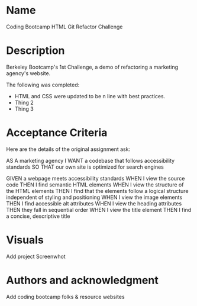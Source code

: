 
# Name
Coding Bootcamp HTML Git Refactor Challenge

# Description
Berkeley Bootcamp's 1st Challenge, a demo of refactoring a marketing agency's website. 

The following was completed:

  - HTML and CSS were updated to be n line with best practices.
  - Thing 2
  - Thing 3

# Acceptance Criteria 
Here are the details of the original assignment ask:

AS A marketing agency
I WANT a codebase that follows accessibility standards
SO THAT our own site is optimized for search engines

GIVEN a webpage meets accessibility standards
WHEN I view the source code
THEN I find semantic HTML elements
WHEN I view the structure of the HTML elements
THEN I find that the elements follow a logical structure independent of styling and positioning
WHEN I view the image elements
THEN I find accessible alt attributes
WHEN I view the heading attributes
THEN they fall in sequential order
WHEN I view the title element
THEN I find a concise, descriptive title

# Visuals
Add project Screenwhot



# Authors and acknowledgment
Add coding bootcamp folks & resource websites
